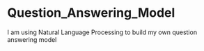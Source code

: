 # Question_Answering_Model
I am using Natural Language Processing to build my own question answering model
